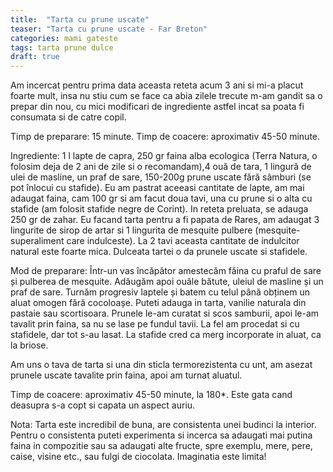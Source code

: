 ```yaml
---
title:  "Tarta cu prune uscate"
teaser: "Tarta cu prune uscate - Far Breton"
categories: mami gateste
tags: tarta prune dulce
draft: true
---
```


Am incercat pentru prima data aceasta reteta acum 3 ani si mi-a placut foarte mult, insa nu stiu cum se face ca abia zilele trecute m-am gandit sa o prepar din nou, cu mici modificari de ingrediente astfel incat sa poata fi consumata si de catre copil.

Timp de preparare: 15 minute.
Timp de coacere: aproximativ 45-50 minute.

Ingrediente: 1 l lapte de capra, 250 gr faina alba ecologica (Terra Natura, o folosim deja de 2 ani de zile si o recomandam),4 ouă de tara, 1 lingură de ulei de masline, un praf de sare, 150-200g prune uscate fără sâmburi (se pot înlocui cu stafide).
Eu am pastrat aceeasi cantitate de lapte, am mai adaugat faina, cam 100 gr si am facut doua tavi, una cu prune si o alta cu stafide (am folosit stafide negre de Corint).
In reteta preluata, se adauga 250 gr de zahar. Eu facand tarta pentru a fi papata de Rares, am adaugat 3 lingurite de sirop de artar si 1 lingurita de mesquite pulbere (mesquite-superaliment care indulceste).
La 2 tavi aceasta cantitate de indulcitor natural este foarte mica. Dulceata tartei o da prunele uscate si stafidele.


Mod de preparare: Într-un vas încăpător amestecăm făina cu praful de sare și pulberea de mesquite. Adăugăm apoi ouăle bătute, uleiul de masline și un praf de sare. Turnăm progresiv laptele și batem cu telul până obținem un aluat omogen fără cocoloașe.
Puteti adauga in tarta, vanilie naturala din pastaie sau scortisoara.
Prunele le-am curatat si scos samburii, apoi le-am tavalit prin faina, sa nu se lase pe fundul tavii. La fel am procedat si cu stafidele, dar tot s-au lasat. La stafide cred ca merg incorporate in aluat, ca la briose.

Am uns o tava de tarta si una din sticla termorezistenta cu unt, am asezat prunele uscate tavalite prin faina, apoi am turnat aluatul.

Timp de coacere: aproximativ 45-50 minute, la 180*. Este gata cand deasupra s-a copt si capata un aspect auriu.

Nota: Tarta este incredibil de buna, are consistenta unei budinci la interior.
Pentru o consistenta puteti experimenta si incerca sa adaugati mai putina faina in compozitie sau sa adaugati alte fructe, spre exemplu, mere, pere, caise, visine etc., sau fulgi de ciocolata. 
Imaginatia este limita!
